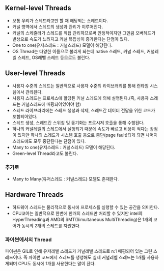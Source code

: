 ## Kernel-level Threads

- 보통 우리가 스레드라고만 할 때 해당되는 스레드이다.
- 커널 영역에서 스레드의 생성과 관리가 이루어진다.
- 커널의 스케줄러가 스레드를 직접 관리하므로써 안정적이지만 그만큼 오버헤드가 발생으로 속도가 느려지고 커널 복잡성이 증가한다는 단점이 있다.
- One to one(유저스레드 : 커널스레드) 모델이 해당된다.
- OS Thread는 다양한 이름으로 불리게 되는데 native 스레드, 커널 스레드, 커널레벨 스레드, OS레벨 스레드 등으로도 불린다.

## User-level Threads

- 사용자 수준의 스레드는 일반적으로 사용자 수준의 라이브러리를 통해 런타임 시스템에서 관리된다.
- 사용자 스레드는 프로세스에 할당된 커널 스레드에 의해 실행된다.(즉, 사용자 스레드는 커널스레드에 매핑되어있어야 함)
- 스레드 라이브러리에는 스레드 생성과 삭제, 스레드간 데이터 전달을 위한 코드가 포함되어있다.
- 스레드 생성, 스레드간 스위칭 및 동기화는 프로시저 호출을 통해 수행된다.
- 하나의 커널레벨의 스레드에서 실행되기 때문에 속도가 빠르고 비용이 적다는 장점이 있지만 하나의 스레드가 시스템 호출 등으로 중단(page fault)되게 되면 나머지 스레드에도 모두 중단된다는 단점이 있다.
- Many to one(유저스레드 :  커널스레드) 모델이 해당된다.
- Green-level Thread라고도 불린다.

### 추가로

- Many to Many(유저스레드 : 커널스레드) 모델도 존재한다.

## Hardware Threads

- 하드웨어 스레드는 물리적으로 동시에 프로세스를 실행할 수 있는 공간을 의미한다.
- CPU코어는 일반적으로 한번에 한개의 스레드만 처리할 수 있지만 intel의 HyperThreading과 AMD의 SMT(Simultaneous MultiThreading)은 1개의 코어가 동시의 2개의 스레드를 지원한다.

### 파이썬에서의 Thread

파이썬은 GIL로 인해 유저레벨 스레드가 커널레벨 스레드로 n:1 매핑되어 있는 그린 스레드이다. 즉 파이썬 코드에서 스레드를 생성해도 실제 커널레벨 스레드는 1개를 사용하게되며 CPU도 동시에 1개를 사용한다는 말이 된다.
